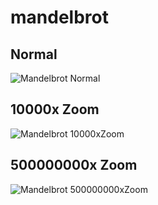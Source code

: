 # mandelbrot
## Normal
![Mandelbrot Normal](./mandelbrot_normal.png)

## 10000x Zoom
![Mandelbrot 10000xZoom](./mandelbrot_10000xZoom.png)

## 500000000x Zoom
![Mandelbrot 500000000xZoom](./mandelbrot_500000000xZoom.png)
